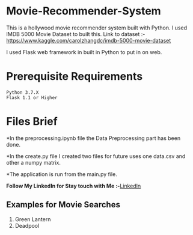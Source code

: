 # Movie-Recommender-System
This is a hollywood movie recommender system built with Python. I used IMDB 5000 Movie Dataset to built this.
Link to dataset :- https://www.kaggle.com/carolzhangdc/imdb-5000-movie-dataset

I used Flask web framework in built in Python to put in on web.

#  Prerequisite Requirements
```
Python 3.7.X 
Flask 1.1 or Higher
```

# Files Brief
*In the preprocessing.ipynb file the Data Preprocessing part has been done. 

*In the create.py file I created two files for future uses one data.csv and other a numpy matrix.

*The application is run from the main.py file.

**Follow My LinkedIn for Stay touch with Me :-**[LinkedIn](https://www.linkedin.com/in/pandula-p-300776185/)

## Examples for Movie Searches
1) Green Lantern
2) Deadpool
